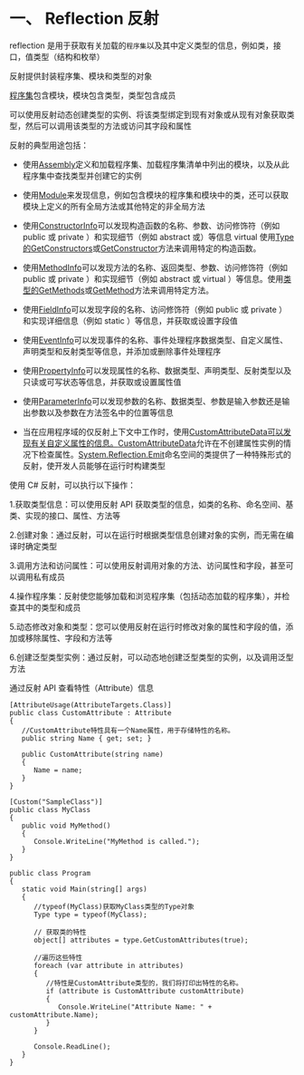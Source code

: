 # 一、 Reflection 反射

reflection 是用于获取有关加载的`程序集`以及其中定义类型的信息，例如类，接口，值类型（结构和枚举）

反射提供封装程序集、模块和类型的对象

[程序集](https://learn.microsoft.com/en-us/dotnet/framework/app-domains/)包含模块，模块包含类型，类型包含成员

可以使用反射动态创建类型的实例、将该类型绑定到现有对象或从现有对象获取类型，然后可以调用该类型的方法或访问其字段和属性

反射的典型用途包括：

*   使用[Assembly](https://learn.microsoft.com/en-us/dotnet/api/system.reflection.assembly)定义和加载程序集、加载程序集清单中列出的模块，以及从此程序集中查找类型并创建它的实例

*   使用[Module](https://learn.microsoft.com/en-us/dotnet/api/system.reflection.module)来发现信息，例如包含模块的程序集和模块中的类，还可以获取模块上定义的所有全局方法或其他特定的非全局方法

*   使用[ConstructorInfo](https://learn.microsoft.com/en-us/dotnet/api/system.reflection.constructorinfo)可以发现构造函数的名称、参数、访问修饰符（例如 public 或 private ）和实现细节（例如 abstract 或）等信息 virtual 使用[Type的](https://learn.microsoft.com/en-us/dotnet/api/system.type)[GetConstructors](https://learn.microsoft.com/en-us/dotnet/api/system.type.getconstructors)或[GetConstructor](https://learn.microsoft.com/en-us/dotnet/api/system.type.getconstructor)方法来调用特定的构造函数。[](https://learn.microsoft.com/en-us/dotnet/api/system.type)

*   使用[MethodInfo](https://learn.microsoft.com/en-us/dotnet/api/system.reflection.methodinfo)可以发现方法的名称、返回类型、参数、访问修饰符（例如 public 或 private ）和实现细节（例如 abstract 或 virtual ）等信息。使用[类型的](https://learn.microsoft.com/en-us/dotnet/api/system.type)[GetMethods](https://learn.microsoft.com/en-us/dotnet/api/system.type.getmethods)或[GetMethod](https://learn.microsoft.com/en-us/dotnet/api/system.type.getmethod)方法来调用特定方法。[](https://learn.microsoft.com/en-us/dotnet/api/system.type)

*   使用[FieldInfo](https://learn.microsoft.com/en-us/dotnet/api/system.reflection.fieldinfo)可以发现字段的名称、访问修饰符（例如 public 或 private ）和实现详细信息（例如 static ）等信息，并获取或设置字段值

*   使用[EventInfo](https://learn.microsoft.com/en-us/dotnet/api/system.reflection.eventinfo)可以发现事件的名称、事件处理程序数据类型、自定义属性、声明类型和反射类型等信息，并添加或删除事件处理程序

*   使用[PropertyInfo](https://learn.microsoft.com/en-us/dotnet/api/system.reflection.propertyinfo)可以发现属性的名称、数据类型、声明类型、反射类型以及只读或可写状态等信息，并获取或设置属性值

*   使用[ParameterInfo](https://learn.microsoft.com/en-us/dotnet/api/system.reflection.parameterinfo)可以发现参数的名称、数据类型、参数是输入参数还是输出参数以及参数在方法签名中的位置等信息

*   当在应用程序域的仅反射上下文中工作时，使用[CustomAttributeData可以发现有关自定义属性的信息。](https://learn.microsoft.com/en-us/dotnet/api/system.reflection.customattributedata)[CustomAttributeData](https://learn.microsoft.com/en-us/dotnet/api/system.reflection.customattributedata)允许在不创建属性实例的情况下检查属性。[System.Reflection.Emit](https://learn.microsoft.com/en-us/dotnet/api/system.reflection.emit)命名空间的类提供了一种特殊形式的反射，使开发人员能够在运行时构建类型

使用 C# 反射，可以执行以下操作：

1.获取类型信息：可以使用反射 API 获取类型的信息，如类的名称、命名空间、基类、实现的接口、属性、方法等

2.创建对象：通过反射，可以在运行时根据类型信息创建对象的实例，而无需在编译时确定类型

3.调用方法和访问属性：可以使用反射调用对象的方法、访问属性和字段，甚至可以调用私有成员

4.操作程序集：反射使您能够加载和浏览程序集（包括动态加载的程序集），并检查其中的类型和成员

5.动态修改对象和类型：您可以使用反射在运行时修改对象的属性和字段的值，添加或移除属性、字段和方法等

6.创建泛型类型实例：通过反射，可以动态地创建泛型类型的实例，以及调用泛型方法

通过反射 API 查看特性（Attribute）信息

```
[AttributeUsage(AttributeTargets.Class)]
public class CustomAttribute : Attribute
{
   //CustomAttribute特性具有一个Name属性，用于存储特性的名称。
   public string Name { get; set; }

   public CustomAttribute(string name)
   {
      Name = name;
   }
}

[Custom("SampleClass")]
public class MyClass
{
   public void MyMethod()
   {
      Console.WriteLine("MyMethod is called.");
   }
}

public class Program
{
   static void Main(string[] args)
   {
      //typeof(MyClass)获取MyClass类型的Type对象
      Type type = typeof(MyClass);

      // 获取类的特性
      object[] attributes = type.GetCustomAttributes(true);

      //遍历这些特性
      foreach (var attribute in attributes)
      {
         //特性是CustomAttribute类型的，我们将打印出特性的名称。
         if (attribute is CustomAttribute customAttribute)
         {
            Console.WriteLine("Attribute Name: " + customAttribute.Name);
         }
      }

      Console.ReadLine();
   }
}
```




